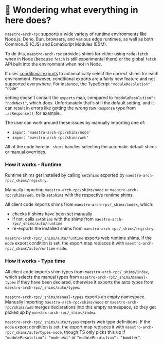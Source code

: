 # 👋 Wondering what everything in here does?

`maestro-arch-rpc` supports a wide variety of runtime environments like Node.js, Deno, Bun, browsers, and various
edge runtimes, as well as both CommonJS (CJS) and EcmaScript Modules (ESM).

To do this, `maestro-arch-rpc` provides shims for either using `node-fetch` when in Node (because `fetch` is still experimental there) or the global `fetch` API built into the environment when not in Node.

It uses [conditional exports](https://nodejs.org/api/packages.html#conditional-exports) to
automatically select the correct shims for each environment. However, conditional exports are a fairly new
feature and not supported everywhere. For instance, the TypeScript `"moduleResolution": "node"`

setting doesn't consult the `exports` map, compared to `"moduleResolution": "nodeNext"`, which does.
Unfortunately that's still the default setting, and it can result in errors like
getting the wrong raw `Response` type from `.asResponse()`, for example.

The user can work around these issues by manually importing one of:

- `import 'maestro-arch-rpc/shims/node'`
- `import 'maestro-arch-rpc/shims/web'`

All of the code here in `_shims` handles selecting the automatic default shims or manual overrides.

### How it works - Runtime

Runtime shims get installed by calling `setShims` exported by `maestro-arch-rpc/_shims/registry`.

Manually importing `maestro-arch-rpc/shims/node` or `maestro-arch-rpc/shims/web`, calls `setShims` with the respective runtime shims.

All client code imports shims from `maestro-arch-rpc/_shims/index`, which:

- checks if shims have been set manually
- if not, calls `setShims` with the shims from `maestro-arch-rpc/_shims/auto/runtime`
- re-exports the installed shims from `maestro-arch-rpc/_shims/registry`.

`maestro-arch-rpc/_shims/auto/runtime` exports web runtime shims.
If the `node` export condition is set, the export map replaces it with `maestro-arch-rpc/_shims/auto/runtime-node`.

### How it works - Type time

All client code imports shim types from `maestro-arch-rpc/_shims/index`, which selects the manual types from `maestro-arch-rpc/_shims/manual-types` if they have been declared, otherwise it exports the auto types from `maestro-arch-rpc/_shims/auto/types`.

`maestro-arch-rpc/_shims/manual-types` exports an empty namespace.
Manually importing `maestro-arch-rpc/shims/node` or `maestro-arch-rpc/shims/web` merges declarations into this empty namespace, so they get picked up by `maestro-arch-rpc/_shims/index`.

`maestro-arch-rpc/_shims/auto/types` exports web type definitions.
If the `node` export condition is set, the export map replaces it with `maestro-arch-rpc/_shims/auto/types-node`, though TS only picks this up if `"moduleResolution": "nodenext"` or `"moduleResolution": "bundler"`.
